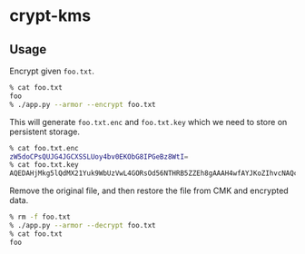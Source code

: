 # crypt-kms

## Usage

Encrypt given `foo.txt`.

```sh
% cat foo.txt
foo
% ./app.py --armor --encrypt foo.txt
```

This will generate `foo.txt.enc` and `foo.txt.key` which we need to store on persistent storage.

```sh
% cat foo.txt.enc
zW5doCPsQUJG4JGCXSSLUoy4bv0EKObG8IPGeBz8WtI=
% cat foo.txt.key
AQEDAHjMkg5lQdMX21Yuk9WbUzVwL4GORsOd56NTHRB5ZZEh8gAAAH4wfAYJKoZIhvcNAQcGoG8wbQIBADBoBgkqhkiG9w0BBwEwHgYJYIZIAWUDBAEuMBEEDEVYRmxSQGa2+hSjwAIBEIA7sMTVH+wfVUfn8/18ONivANM9IfU5ZsBRC033MHvDmf0qiwTokAO13FytCyzEljxlhSKT3VDUcD53ECY=
```

Remove the original file, and then restore the file from CMK and encrypted data.

```sh
% rm -f foo.txt
% ./app.py --armor --decrypt foo.txt
% cat foo.txt
foo
```
